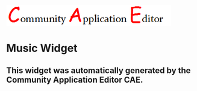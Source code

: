 ![CAE](https://github.com/CAE-Community-Application-Editor/CAE-Deployment-Temp/blob/gh-pages/frontendComponent-67/img/logo.png)  

Music Widget
===================


This widget was automatically generated by the Community Application Editor CAE.  
---------------
